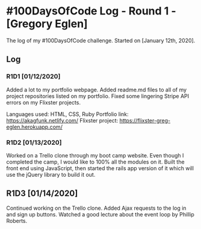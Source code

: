 # #100DaysOfCode Log - Round 1 - [Gregory Eglen]

The log of my #100DaysOfCode challenge. Started on [January 12th, 2020].

## Log

### R1D1 [01/12/2020]
Added a lot to my portfolio webpage. Added readme.md files to all of my project repositories listed on my portfolio. Fixed some lingering Stripe API errors on my Flixster projects.

Languages used: HTML, CSS, Ruby
Portfolio link: https://akagfunk.netlify.com/
Flixster project: https://flixster-greg-eglen.herokuapp.com/

### R1D2 [01/13/2020]
Worked on a Trello clone through my boot camp website. Even though I completed the camp, I would like to 100% all the modules on it. Built the front end using JavaScript, then started the rails app version of it which will use the jQuery library to build it out.

## R1D3 [01/14/2020]
Continued working on the Trello clone. Added Ajax requests to the log in and sign up buttons. Watched a good lecture about the event loop by Phillip Roberts.
